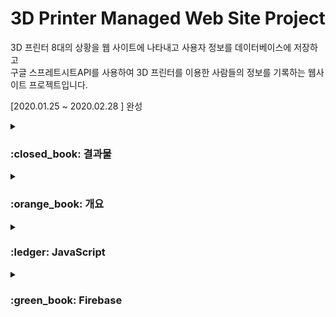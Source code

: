 # 3D Printer Managed Web Site  Project
 3D 프린터 8대의 상황을 웹 사이트에 나타내고 사용자 정보를 데이터베이스에 저장하고    
 구글 스프레트시트API를 사용하여 3D 프린터를 이용한 사람들의 정보를 기록하는 웹사이트 프로젝트입니다.

[2020.01.25 ~ 2020.02.28 ]   완성
<details>
<summary> <h3>:closed_book:  결과물</h3> </summary>

#### 사용 사진

<img src="사진\이용대장 사용.jpg" alt="KakaoTalk_20210331_173248259" style="zoom:100%; float: left;" />

Camp 51.9 3D 프린터 및 레이저커터실의 **3D프린터 8대**와 **이용대장**을 학생들이 사용하고 있는 모습입니다. 이용대장은 라즈베리파이를 이용해 열었고 화면 옆에 구글 스프레드시트는 스프레드시트 API를 이용하여 사용로그를 시록합니다.



#### 주요 기능

**1. 팝업창**

   영등포고 재학생, 외부 일반인으로 나눈 팝업창

   재학생 팝업창은 **소속** 대신 **학번** 입력창

![기능 1  팝업창](https://user-images.githubusercontent.com/88194064/131792745-f7d6c626-4eaa-432c-a4b6-3016d061748d.gif)

**2. 프린터 사용 상태 표시**

   사용가능(READY), 사용완료(FINISH), 타이머 + 카카오톡 예약(영상 x)

![기능 2  프린터 상태 표시](https://user-images.githubusercontent.com/88194064/131792975-b6849e50-a683-48a9-8f9d-62e22fabc556.gif)

**3. 데이터베이스 정보 저장**

   영상 참고

**4. 구글 스프레드시트 API 문서화**

   영상 참고

![기능 2,3,4](https://user-images.githubusercontent.com/88194064/131792838-db9a57af-69aa-4621-82a8-6a1abd5c168e.gif)

**5. 그 외**

+ 이미 사용중인 프린터 사용 불가 알림창

+ X 버튼 클릭시 form 태그 값 초기화
+ 비어있는 텍스트 박스가 있는 경우 알림 후 포커싱
+ 등등
</details>
<details>
<summary> <h3>:orange_book:  개요</h3> </summary>

 이번 겨울방학 동안 웹 프로그래밍을 한번 공부하고자 했습니다.  무언가를 직접 만들며 공부하는 것이 더 효율적이라고 생가각한 저는 목표를 정하였습니다. 목표를 정하는데 많은 시간이 들진 않았습니다. 사람들이 쓸 수 있는 사이트를 만들고 싶었고 완성도있는 웹 사이트를 만들어보고 싶었습니다. 기관의 3D 프린터실 이용대장은 사용자들이 손으로 직접 써서 이용해 왔습니다. 그러다보니 기관을 사용하는 학생들이 손으로 이용대장을 쓰기 번거롭고 수기로 쓰여지는 이용대장을 보는데 불편함이 있었습니다. 그 문제점을 해결하고자 이번 프로젝트를 진행 하였습니다.
</details>
<details>
<summary> <h3>:ledger:  JavaScript</h3> </summary>

 이 글에서는 사이트에 사용된 JavaScript 함수 중 가장 중요하다고 생각했던 **시간 불러오기** 그리고 **데이터베이스**로 사용했던 [firebase](https://firebase.google.com/)사용방법을 다루겠습니다. 사이트를 만들기위해 먼저 여러가지 HTML 태그들을 공부했고 CSS는 유튜브나 [w3schools](https://www.w3schools.com/ )  를 참고하여 공부했습니다.

### :pushpin: 현재 시간 불러오기

 사용 기록을 남기는 이용대장을 입력하기 위해서 현재시간을 불러와 기록할 필요가 있었습니다. 자바스크립트에서 현재시간을 불러 변수로 저장하는 방법을 알아보겠습니다.

```javascript
var today = new Date(); //현재 시간을 불러옵니다.
console.log(today); //현재 시간을 콘솔창에 표시
```



<img src="사진\자바스크립트_현재시간.png" alt="자바스크립트 안내" style="zoom:100%; float:left;" /> 

 개발자 모드 콘솔창에 현재 시간이 나타나는 것을 볼 수 있습니다.

```javascript
var month0 = today.getMonth(); //월 불러오기
```



<img src="사진\자바스크립트_월.png" style="zoom:100%; float:left;" /> 

 제가 글을 쓰는 시간은 3월인데 콘솔 창에는 2라고 표시 됩니다.
	
 자바스크립트에서  월을 숫자로 표시하기때문에 0부터 시작합니다.

Jan. --> [0]

Feb. -->[1]

Mar. --> [2]

⁝

변수에는 +1 을 하여 저장하면 됩니다.

##### 현재 연도 날짜 시간 나타내기

```javascript
var year = today.getFullYear();	// 연도
var month = today.getMonth() + 1; //월
var date = today.getDate();   //일
var hour = today.getHours();   //시
var minute = today.getMinutes(); //분
var second = today.getSeconds(); //초

console.log(year + "/" + month + "/" + date + " - "
            + hour + ":" + minute + ":" + second);
```



<img src="사진\자바스크립트_0붙히기(1).png" style="zoom:150%; float:left;" /> 

이렇게 현재시간을 콘솔창에 띄워 보았습니다.

 사용자가 이용대장을 작성한 시간을 문서화 하기 위해 2021/3/29  15:27:6 대신에 한자리 수에는 0을 붙혀 나타내고 싶어졌습니다.  
 ex) 2021/03/29 - 15:27:06

 한자리 수 일때 즉, 0~9 일때는 그 숫자 앞에 "0"을 문자열로 붙혀 변수에 저장해 이용할 것입니다.

```javascript
var second0 = today.getSeconds();

if(second0 < 10){   				//0 ~ 9초 일때 
	var second = "0" + second0;		//0을 붙혀 문자열 저장
}
else{
    var second = second0;			//한자리가 아니면 그냥 저장
}

console.log(second);
```



<img src="사진\자바스크립트_0붙히기(2).png" alt="자바스크립트_0붙히기(2)" style="zoom:100%; float:left;" /> 
한자리 일때 0이 잘 붙어나오는 것을 보실 수 있습니다. 

날짜 시간에도 0을 붙혀주는 코드를 짜주면 보기 더욱 편할것 같아 코드를 작성해보았습니다.

#### JavaScript - innerHTML

지금까지 알아본 시간을 콘솔창 말고 HTML 태그안에 집어 넣어 나타내 봅시다.

```html
<!DOCTYPE html>
<html lang="ko">
<head>
    <meta charset="UTF-8">
    <meta http-equiv="X-UA-Compatible" content="IE=edge">
    <meta name="viewport" content="width=device-width, initial-scale=1.0">
    <title>Document</title>
</head>
<body>
    <P id = "timer"></P>
    <script>
        var today = new Date(); //현재 시간을 불러옵니다.
        var year = today.getFullYear();	// 연도
        var month = today.getMonth() + 1; //월
        var date = today.getDate();   //일
        var hour = today.getHours();   //시
        var minute = today.getMinutes(); //분
        var second = today.getSeconds(); //초

        timer.innerHTML = year + "/" + month + "/" + date + " - "
                        + hour + ":" + minute + ":" + second;
    </script>
</body>
</html>
```

```javascript
태그 아이디.innerHTML = 넣고싶은 글자;
```



<img src="사진\자바스크립트_타이머(1).png" alt="자바스크립트_타이머(1)" style="zoom:120%;"/> 

위 코드를 입력해 페이지를 열어보면 페이지를 연 시간이 페이지에 **한번** 나타납니다. 

제가 원하는건 시간이 **타이머**처럼 나타나는 것입니다.



#### JavaScript - setInterval(), setTimeout()

##### setInterval() Method

innerHTML을 1초에 반복적으로 실행할 수 있다면 웹페이지에 실시간으로 시간을 나타낼 수 있을겁니다.

```javascript
setInterval(function(){ alert("Hello");}, 1000);  //1초마다 실행
```



 시간을 웹페이지에 입력해주는 코드를 setInterval()를 이용해 반복적으로 실행시킵니다.

```javascript
setInterval(function(){
    var today = new Date(); //현재 시간을 불러옵니다.
    var year = today.getFullYear();	// 연도
    var month = today.getMonth() + 1; //월
    var date = today.getDate();   //일
    var hour = today.getHours();   //시
    var minute = today.getMinutes(); //분
    var second = today.getSeconds(); //초
    
	timer.innerHTML = year + "/" + month + "/" + date + " - "
                        + hour + ":" + minute + ":" + second;
}, 1000);
```

![자바스크립트_타이머_2_](https://user-images.githubusercontent.com/88194064/131793368-23a07a52-2b08-4330-98ed-4204f8a94cad.gif)

**실시간**으로 시간을 읽어 웹페이지에 나타내주는 것을 볼 수 있습니다.



##### setTimeout() Method

setTimeout()는 정해진 시간이 지나면 한번 실행시켜줍니다.

```javascript
setTimeout(function(){ alert("Hello"); }, 3000);	//3초가 지나면 한번 실행
```
</details>

<details>
<summary> <h3>:green_book:  Firebase</h3> </summary>

[파이어베이스]: https://firebase.google.com/	"firebase"

**파이어베이스**(Firebase)는 2011년 파이어베이스(Firebase, Inc)사가 개발하고 2014년 [구글](https://ko.wikipedia.org/wiki/구글)에 인수된 [모바일](https://ko.wikipedia.org/wiki/모바일_응용_소프트웨어) 및 [웹 애플리케이션](https://ko.wikipedia.org/wiki/웹_애플리케이션) 개발 플랫폼이다.[[위키백과]](https://ko.wikipedia.org/wiki/%ED%8C%8C%EC%9D%B4%EC%96%B4%EB%B2%A0%EC%9D%B4%EC%8A%A4)

